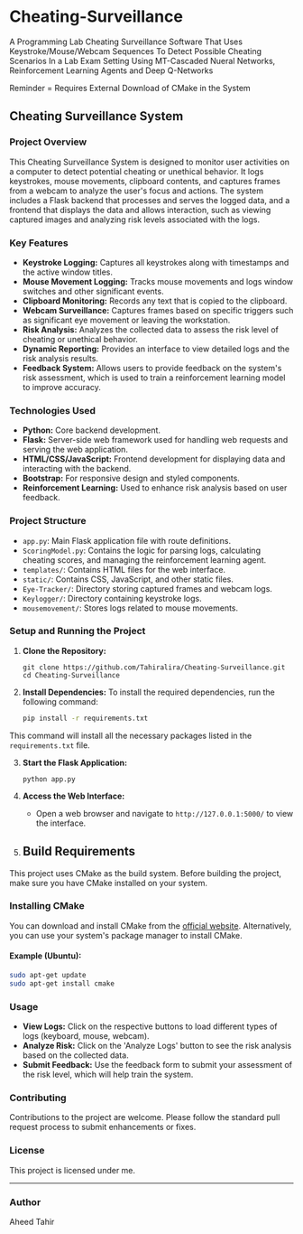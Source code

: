 # Cheating-Surveillance
A Programming Lab Cheating Surveillance Software That Uses Keystroke/Mouse/Webcam Sequences To Detect Possible Cheating Scenarios In a Lab Exam Setting Using MT-Cascaded Nueral Networks, Reinforcement Learning Agents and Deep Q-Networks

Reminder = Requires External Download of CMake in the System


## Cheating Surveillance System

### Project Overview
This Cheating Surveillance System is designed to monitor user activities on a computer to detect potential cheating or unethical behavior. It logs keystrokes, mouse movements, clipboard contents, and captures frames from a webcam to analyze the user's focus and actions. The system includes a Flask backend that processes and serves the logged data, and a frontend that displays the data and allows interaction, such as viewing captured images and analyzing risk levels associated with the logs.

### Key Features
- **Keystroke Logging:** Captures all keystrokes along with timestamps and the active window titles.
- **Mouse Movement Logging:** Tracks mouse movements and logs window switches and other significant events.
- **Clipboard Monitoring:** Records any text that is copied to the clipboard.
- **Webcam Surveillance:** Captures frames based on specific triggers such as significant eye movement or leaving the workstation.
- **Risk Analysis:** Analyzes the collected data to assess the risk level of cheating or unethical behavior.
- **Dynamic Reporting:** Provides an interface to view detailed logs and the risk analysis results.
- **Feedback System:** Allows users to provide feedback on the system's risk assessment, which is used to train a reinforcement learning model to improve accuracy.

### Technologies Used
- **Python:** Core backend development.
- **Flask:** Server-side web framework used for handling web requests and serving the web application.
- **HTML/CSS/JavaScript:** Frontend development for displaying data and interacting with the backend.
- **Bootstrap:** For responsive design and styled components.
- **Reinforcement Learning:** Used to enhance risk analysis based on user feedback.

### Project Structure
- `app.py`: Main Flask application file with route definitions.
- `ScoringModel.py`: Contains the logic for parsing logs, calculating cheating scores, and managing the reinforcement learning agent.
- `templates/`: Contains HTML files for the web interface.
- `static/`: Contains CSS, JavaScript, and other static files.
- `Eye-Tracker/`: Directory storing captured frames and webcam logs.
- `Keylogger/`: Directory containing keystroke logs.
- `mousemovement/`: Stores logs related to mouse movements.

### Setup and Running the Project
1. **Clone the Repository:**
   ```
   git clone https://github.com/Tahiralira/Cheating-Surveillance.git
   cd Cheating-Surveillance
   ```

2. **Install Dependencies:**
   To install the required dependencies, run the following command:

   ```bash
   pip install -r requirements.txt
   ```

This command will install all the necessary packages listed in the `requirements.txt` file.

3. **Start the Flask Application:**
   ```
   python app.py
   ```

4. **Access the Web Interface:**
   - Open a web browser and navigate to `http://127.0.0.1:5000/` to view the interface.

5. ## Build Requirements

This project uses CMake as the build system. Before building the project, make sure you have CMake installed on your system.

### Installing CMake

You can download and install CMake from the [official website](https://cmake.org/download/). Alternatively, you can use your system's package manager to install CMake.

#### Example (Ubuntu):

```bash
sudo apt-get update
sudo apt-get install cmake
```

### Usage

- **View Logs:** Click on the respective buttons to load different types of logs (keyboard, mouse, webcam).
- **Analyze Risk:** Click on the 'Analyze Logs' button to see the risk analysis based on the collected data.
- **Submit Feedback:** Use the feedback form to submit your assessment of the risk level, which will help train the system.

### Contributing
Contributions to the project are welcome. Please follow the standard pull request process to submit enhancements or fixes.

### License
This project is licensed under me.

---

### Author
Aheed Tahir
